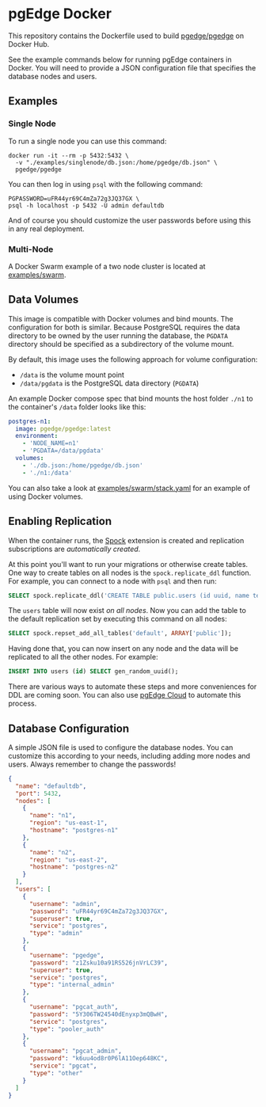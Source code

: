 # pgEdge Docker

This repository contains the Dockerfile used to build
[pgedge/pgedge](https://hub.docker.com/repository/docker/pgedge/pgedge)
on Docker Hub.

See the example commands below for running pgEdge containers in Docker. You will
need to provide a JSON configuration file that specifies the database nodes and
users.

## Examples

### Single Node

To run a single node you can use this command:

```
docker run -it --rm -p 5432:5432 \
  -v "./examples/singlenode/db.json:/home/pgedge/db.json" \
  pgedge/pgedge
```

You can then log in using `psql` with the following command:

```
PGPASSWORD=uFR44yr69C4mZa72g3JQ37GX \
psql -h localhost -p 5432 -U admin defaultdb
```

And of course you should customize the user passwords before using this in
any real deployment.

### Multi-Node

A Docker Swarm example of a two node cluster is located at [examples/swarm](examples/swarm).

## Data Volumes

This image is compatible with Docker volumes and bind mounts. The configuration
for both is similar. Because PostgreSQL requires the data directory to be owned
by the user running the database, the `PGDATA` directory should be specified as
a subdirectory of the volume mount.

By default, this image uses the following approach for volume configuration:

- `/data` is the volume mount point
- `/data/pgdata` is the PostgreSQL data directory (`PGDATA`)

An example Docker compose spec that bind mounts the host folder `./n1` to the
container's `/data` folder looks like this:

```yaml
postgres-n1:
  image: pgedge/pgedge:latest
  environment:
    - 'NODE_NAME=n1'
    - 'PGDATA=/data/pgdata'
  volumes:
    - './db.json:/home/pgedge/db.json'
    - './n1:/data'
```

You can also take a look at [examples/swarm/stack.yaml](examples/swarm/stack.yaml)
for an example of using Docker volumes.

## Enabling Replication

When the container runs, the [Spock](https://github.com/pgedge/spock) extension
is created and replication subscriptions are _automatically created_.

At this point you'll want to run your migrations or otherwise create tables. One
way to create tables on all nodes is the `spock.replicate_ddl` function. For example,
you can connect to a node with `psql` and then run:

```sql
SELECT spock.replicate_ddl('CREATE TABLE public.users (id uuid, name text, PRIMARY KEY (id))');
```

The `users` table will now exist _on all nodes_. Now you can add the table to the
default replication set by executing this command on all nodes:

```sql
SELECT spock.repset_add_all_tables('default', ARRAY['public']);
```

Having done that, you can now insert on any node and the data will be replicated
to all the other nodes. For example:

```sql
INSERT INTO users (id) SELECT gen_random_uuid();
```

There are various ways to automate these steps and more conveniences for DDL are
coming soon. You can also use [pgEdge Cloud](https://www.pgedge.com/products/pgedge-cloud)
to automate this process.

## Database Configuration

A simple JSON file is used to configure the database nodes. You can customize
this according to your needs, including adding more nodes and users. Always
remember to change the passwords!

```json
{
  "name": "defaultdb",
  "port": 5432,
  "nodes": [
    {
      "name": "n1",
      "region": "us-east-1",
      "hostname": "postgres-n1"
    },
    {
      "name": "n2",
      "region": "us-east-2",
      "hostname": "postgres-n2"
    }
  ],
  "users": [
    {
      "username": "admin",
      "password": "uFR44yr69C4mZa72g3JQ37GX",
      "superuser": true,
      "service": "postgres",
      "type": "admin"
    },
    {
      "username": "pgedge",
      "password": "z1Zsku10a91RS526jnVrLC39",
      "superuser": true,
      "service": "postgres",
      "type": "internal_admin"
    },
    {
      "username": "pgcat_auth",
      "password": "5Y306TW24540dEnyxp3mQBwH",
      "service": "postgres",
      "type": "pooler_auth"
    },
    {
      "username": "pgcat_admin",
      "password": "k6uu4od8r0P6lA11Oep648KC",
      "service": "pgcat",
      "type": "other"
    }
  ]
}
```
